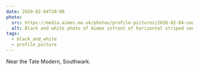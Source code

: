 ```yaml
---
date: 2020-02-04T20:09
photo:
  src: https://media.aimes.me.uk/photos/profile-pictures/2020-02-04-southwark.jpg
  alt: Black and white photo of Aimee infront of horizontal striped vents
tags:
  - black_and_white
  - profile_picture
---
```


Near the Tate Modern, Southwark.
